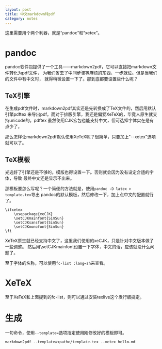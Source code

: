 ```yaml
---
layout: post
title: 中文markdown转pdf
category: notes
---
```


这里需要用个两个利器，就是“pandoc”和“xetex”。

pandoc
======
pandoc软件包提供了一个工具——markdown2pdf，它可以直接把markdown文件转化为pdf文件，
为我们省去了中间步骤等麻烦的东西，一步就位。但是当我们的文件中有中文时，
就得稍微设置一下了。那到底都要设置些什么呢？

TeX引擎
-------
在生成pdf文件时，markdown2pdf其实还是先转换成了TeX文件的，然后用默认引擎pdftex
来导出pdf。而对于排版引擎，我还是偏爱XeTeX的，毕竟人原生就支持unicode的。pdftex
虽然使用CJK宏包也能支持中文，但可选择字体实在是有点少了。

那么怎样让markdown2pdf默认使用XeTeX呢？很简单，只要加上"--xetex"选项就可以了。

TeX模板
-------
光选好了引擎还是不够的，模版也得设置一下。否则就会因为没有设定合适的字体，导致
最终中文还是显示不出来。

那模板要怎么写呢？一个简便的方法就是，使用`pandoc -D latex > template.tex`导出
pandoc的默认模板，然后修改一下，加上点中文的配置就行了。

    \ifxetex
    	\usepackage{xeCJK}
    	\setCJKmainfont{SimSun}
    	\setCJKsansfont{SinSun}
    	\setCJKmonofont{SimSun}
    \fi

XeTeX原生就已经支持中文了，这里我们使用的xeCJK，只是针对中文版本做了一些调整。
然后用\setCJKmainfont设置一下字体，中文的话，应该就没什么问题了。

至于字体的名称，可以使用`fc-list :lang=zh`来查看。

XeTeX
=====
至于XeTeX和上面提到的fc-list，则可以通过安装texlive这个发行版搞定。

生成
====
一句命令，使用`--template=`选项指定使用刚修改好的模板即可。

`markdown2pdf --template=<path>/template.tex --xetex hello.md`
